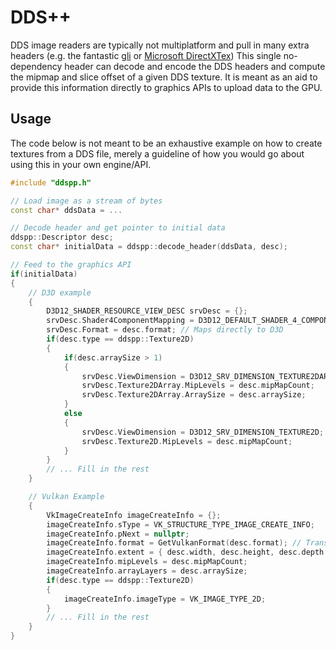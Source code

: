 # DDS++

DDS image readers are typically not multiplatform and pull in many extra headers (e.g. the fantastic [gli](https://github.com/g-truc/gli) or [Microsoft DirectXTex](https://github.com/Microsoft/DirectXTex)) This single no-dependency header can decode and encode the DDS headers and compute the mipmap and slice offset of a given DDS texture. It is meant as an aid to provide this information directly to graphics APIs to upload data to the GPU.

## Usage

The code below is not meant to be an exhaustive example on how to create textures from a DDS file, merely a guideline of how you would go about using this in your own engine/API.

```cpp
#include "ddspp.h"

// Load image as a stream of bytes
const char* ddsData = ...

// Decode header and get pointer to initial data
ddspp::Descriptor desc;
const char* initialData = ddspp::decode_header(ddsData, desc);

// Feed to the graphics API
if(initialData)
{
    // D3D example
    {
        D3D12_SHADER_RESOURCE_VIEW_DESC srvDesc = {};
        srvDesc.Shader4ComponentMapping = D3D12_DEFAULT_SHADER_4_COMPONENT_MAPPING;
        srvDesc.Format = desc.format; // Maps directly to D3D
        if(desc.type == ddspp::Texture2D)
        {
            if(desc.arraySize > 1)
            {
                srvDesc.ViewDimension = D3D12_SRV_DIMENSION_TEXTURE2DARRAY;
                srvDesc.Texture2DArray.MipLevels = desc.mipMapCount;
                srvDesc.Texture2DArray.ArraySize = desc.arraySize;
            }
            else
            {
                srvDesc.ViewDimension = D3D12_SRV_DIMENSION_TEXTURE2D;
                srvDesc.Texture2D.MipLevels = desc.mipMapCount;
            }
        }
        // ... Fill in the rest
    }

    // Vulkan Example
	{
        VkImageCreateInfo imageCreateInfo = {};
        imageCreateInfo.sType = VK_STRUCTURE_TYPE_IMAGE_CREATE_INFO;
        imageCreateInfo.pNext = nullptr;
        imageCreateInfo.format = GetVulkanFormat(desc.format); // Translate DXGI format to Vulkan
        imageCreateInfo.extent = { desc.width, desc.height, desc.depth };
        imageCreateInfo.mipLevels = desc.mipMapCount;
        imageCreateInfo.arrayLayers = desc.arraySize;
        if(desc.type == ddspp::Texture2D)
        {
            imageCreateInfo.imageType = VK_IMAGE_TYPE_2D;
        }
        // ... Fill in the rest
    }
}

```
